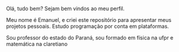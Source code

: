 Olá, tudo bem? Sejam bem vindos ao meu perfil.

Meu nome é Emanuel, e criei este repositório para apresentar meus projetos pessoais.
Estudo programação por conta em plataformas.

Sou professor do estado do Paraná, sou formado em física na ufpr e matemática na claretiano
